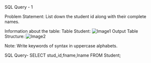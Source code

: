 SQL Query - 1

Problem Statement:
List down the student id along with their complete names.

Information about the table:
Table Student:
![Image1](https://user-images.githubusercontent.com/97792024/184506923-9c238eed-ee1a-480c-a97f-024ff055e882.png)
Output Table Structure:
![Image2](https://user-images.githubusercontent.com/97792024/184507016-a2051420-01b0-4815-b98a-4375867a8ce0.png)

Note: Write keywords of syntax in uppercase alphabets.

SQL Query- SELECT stud_id,fname,lname FROM Student;


